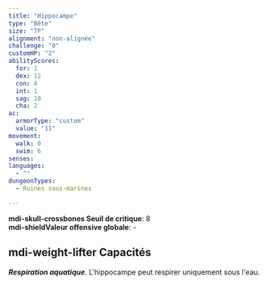 ```yaml
---
title: "Hippocampe"
type: "Bête"
size: "TP"
alignment: "non-alignée"
challenge: "0"
customHP: "2"
abilityScores:
  for: 1
  dex: 12
  con: 8
  int: 1
  sag: 10
  cha: 2
ac:
  armorType: "custom"
  value: "11"
movement:
  walk: 0
  swim: 6
senses:
languages:
  - ""
dungeonTypes:
  - Ruines sous-marines

---
```

**<v-icon>mdi-skull-crossbones</v-icon> Seuil de critique**: 8      
**<v-icon>mdi-shield</v-icon>Valeur offensive globale**: -   
## <v-icon>mdi-weight-lifter</v-icon> Capacités
_**Respiration aquatique**_. L'hippocampe peut respirer uniquement sous l'eau.
